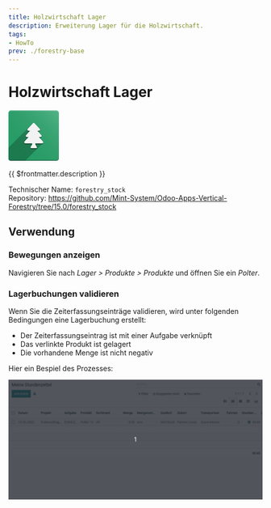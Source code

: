 ```yaml
---
title: Holzwirtschaft Lager
description: Erweiterung Lager für die Holzwirtschaft.
tags:
- HowTo
prev: ./forestry-base
---
```

# Holzwirtschaft Lager
![icons_odoo_forestry_base](assets/icons_odoo_forestry_base.png)

{{ $frontmatter.description }}

Technischer Name: `forestry_stock`\
Repository: <https://github.com/Mint-System/Odoo-Apps-Vertical-Forestry/tree/15.0/forestry_stock>

## Verwendung

### Bewegungen anzeigen

Navigieren Sie nach *Lager > Produkte > Produkte* und öffnen Sie ein *Polter*.

### Lagerbuchungen validieren

Wenn Sie die Zeiterfassungseinträge validieren, wird unter folgenden Bedingungen eine Lagerbuchung erstellt:

* Der Zeiterfassungseintrag ist mit einer Aufgabe verknüpft
* Das verlinkte Produkt ist gelagert
* Die vorhandene Menge ist nicht negativ

Hier ein Bespiel des Prozesses:

![Forestry Stock](assets/Forestry%20Stock.gif)